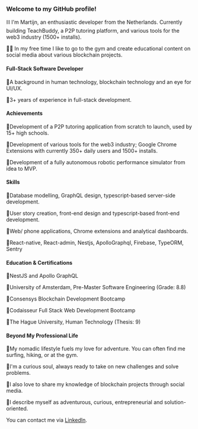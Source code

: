 ### Welcome to my GitHub profile! ###

:chains:  I'm Martijn, an enthusiastic developer from the Netherlands. Currently building TeachBuddy, a P2P tutoring platform, and various tools for the web3 industry (1500+ installs).

:man_student:  In my free time I like to go to the gym and create educational content on social media about various blockchain projects.

#### Full-Stack Software Developer 

🔹A background in human technology, blockchain technology and an eye for UI/UX.

🔹3+ years of experience in full-stack development.

#### Achievements 
🔹Development of a P2P tutoring application from scratch to launch, used by 15+ high schools.

🔹Development of various tools for the web3 industry; Google Chrome Extensions with currently 350+ daily users and 1500+ installs.

🔹Development of a fully autonomous robotic performance simulator from idea to MVP.

#### Skills
🔹Database modelling, GraphQL design, typescript-based server-side development. 

🔹User story creation, front-end design and typescript-based front-end development.

🔹Web/ phone applications, Chrome extensions and analytical dashboards.

🔹React-native, React-admin, Nestjs, ApolloGraphql, Firebase, TypeORM, Sentry


#### Education & Certifications 
🔹NestJS and Apollo GraphQL

🔹University of Amsterdam, Pre-Master Software Engineering (Grade: 8.8)

🔹Consensys Blockchain Development Bootcamp

🔹Codaisseur Full Stack Web Development Bootcamp

🔹The Hague University, Human Technology (Thesis: 9)


#### Beyond My Professional Life
🔹My nomadic lifestyle fuels my love for adventure. You can often find me surfing, hiking, or at the gym. 

🔹I'm a curious soul, always ready to take on new challenges and solve problems. 

🔹I also love to share my knowledge of blockchain projects through social media.

🔹I describe myself as adventurous, curious, entrepreneurial and solution-oriented.



You can contact me via [LinkedIn](https://www.linkedin.com/in/martijnvanven/).



